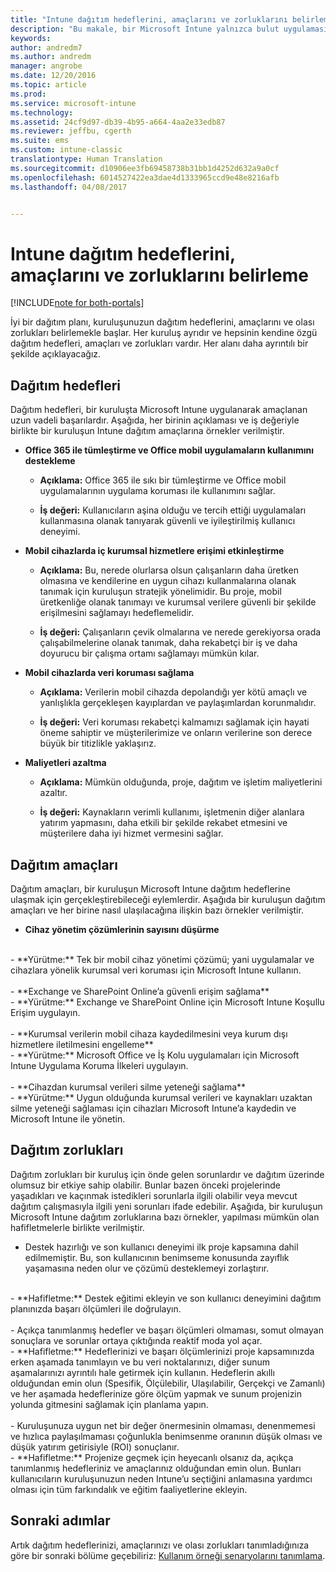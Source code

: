 ```yaml
---
title: "Intune dağıtım hedeflerini, amaçlarını ve zorluklarını belirleme | Microsoft Docs"
description: "Bu makale, bir Microsoft Intune yalnızca bulut uygulaması için dağıtım hedeflerini, amaçlarını ve zorluklarını belirlemeye yardımcı olur."
keywords: 
author: andredm7
ms.author: andredm
manager: angrobe
ms.date: 12/20/2016
ms.topic: article
ms.prod: 
ms.service: microsoft-intune
ms.technology: 
ms.assetid: 24cf9d97-db39-4b95-a664-4aa2e33edb87
ms.reviewer: jeffbu, cgerth
ms.suite: ems
ms.custom: intune-classic
translationtype: Human Translation
ms.sourcegitcommit: d10906ee3fb69458738b31bb1d4252d632a9a0cf
ms.openlocfilehash: 6014527422ea3dae4d1333965ccd9e48e8216afb
ms.lasthandoff: 04/08/2017


---
```


# <a name="determine-intune-deployment-goals-objectives-and-challenges"></a>Intune dağıtım hedeflerini, amaçlarını ve zorluklarını belirleme

[!INCLUDE[note for both-portals](../includes/note-for-both-portals.md)]

İyi bir dağıtım planı, kuruluşunuzun dağıtım hedeflerini, amaçlarını ve olası zorlukları belirlemekle başlar. Her kuruluş ayrıdır ve hepsinin kendine özgü dağıtım hedefleri, amaçları ve zorlukları vardır. Her alanı daha ayrıntılı bir şekilde açıklayacağız.

## <a name="deployment-goals"></a>Dağıtım hedefleri

Dağıtım hedefleri, bir kuruluşta Microsoft Intune uygulanarak amaçlanan uzun vadeli başarılardır. Aşağıda, her birinin açıklaması ve iş değeriyle birlikte bir kuruluşun Intune dağıtım amaçlarına örnekler verilmiştir.

-   **Office 365 ile tümleştirme ve Office mobil uygulamaların kullanımını destekleme**

    -   **Açıklama:** Office 365 ile sıkı bir tümleştirme ve Office mobil uygulamalarının uygulama koruması ile kullanımını sağlar.

    -   **İş değeri:** Kullanıcıların aşina olduğu ve tercih ettiği uygulamaları kullanmasına olanak tanıyarak güvenli ve iyileştirilmiş kullanıcı deneyimi.

-   **Mobil cihazlarda iç kurumsal hizmetlere erişimi etkinleştirme**

    -   **Açıklama:** Bu, nerede olurlarsa olsun çalışanların daha üretken olmasına ve kendilerine en uygun cihazı kullanmalarına olanak tanımak için kuruluşun stratejik yönelimidir. Bu proje, mobil üretkenliğe olanak tanımayı ve kurumsal verilere güvenli bir şekilde erişilmesini sağlamayı hedeflemelidir.

    -   **İş değeri:** Çalışanların çevik olmalarına ve nerede gerekiyorsa orada çalışabilmelerine olanak tanımak, daha rekabetçi bir iş ve daha doyurucu bir çalışma ortamı sağlamayı mümkün kılar.

-   **Mobil cihazlarda veri koruması sağlama**

    -   **Açıklama:** Verilerin mobil cihazda depolandığı yer kötü amaçlı ve yanlışlıkla gerçekleşen kayıplardan ve paylaşımlardan korunmalıdır.

    -   **İş değeri:** Veri koruması rekabetçi kalmamızı sağlamak için hayati öneme sahiptir ve müşterilerimize ve onların verilerine son derece büyük bir titizlikle yaklaşırız.

-   **Maliyetleri azaltma**

    -   **Açıklama:** Mümkün olduğunda, proje, dağıtım ve işletim maliyetlerini azaltır.

    -    **İş değeri:** Kaynakların verimli kullanımı, işletmenin diğer alanlara yatırım yapmasını, daha etkili bir şekilde rekabet etmesini ve müşterilere daha iyi hizmet vermesini sağlar.

## <a name="deployment-objectives"></a>Dağıtım amaçları

Dağıtım amaçları, bir kuruluşun Microsoft Intune dağıtım hedeflerine ulaşmak için gerçekleştirebileceği eylemlerdir. Aşağıda bir kuruluşun dağıtım amaçları ve her birine nasıl ulaşılacağına ilişkin bazı örnekler verilmiştir.

-   **Cihaz yönetim çözümlerinin sayısını düşürme**
<br>
    -   **Yürütme:** Tek bir mobil cihaz yönetimi çözümü; yani uygulamalar ve cihazlara yönelik kurumsal veri koruması için Microsoft Intune kullanın.
<br></br>
-   **Exchange ve SharePoint Online’a güvenli erişim sağlama**
<br>
    -   **Yürütme:** Exchange ve SharePoint Online için Microsoft Intune Koşullu Erişim uygulayın.
<br></br>
-   **Kurumsal verilerin mobil cihaza kaydedilmesini veya kurum dışı hizmetlere iletilmesini engelleme**
<br>
    -   **Yürütme:** Microsoft Office ve İş Kolu uygulamaları için Microsoft Intune Uygulama Koruma İlkeleri uygulayın.
<br></br>
-   **Cihazdan kurumsal verileri silme yeteneği sağlama**
<br>
    -   **Yürütme:** Uygun olduğunda kurumsal verileri ve kaynakları uzaktan silme yeteneği sağlaması için cihazları Microsoft Intune’a kaydedin ve Microsoft Intune ile yönetin.

## <a name="deployment-challenges"></a>Dağıtım zorlukları

Dağıtım zorlukları bir kuruluş için önde gelen sorunlardır ve dağıtım üzerinde olumsuz bir etkiye sahip olabilir. Bunlar bazen önceki projelerinde yaşadıkları ve kaçınmak istedikleri sorunlarla ilgili olabilir veya mevcut dağıtım çalışmasıyla ilgili yeni sorunları ifade edebilir. Aşağıda, bir kuruluşun Microsoft Intune dağıtım zorluklarına bazı örnekler, yapılması mümkün olan hafifletmelerle birlikte verilmiştir.

-   Destek hazırlığı ve son kullanıcı deneyimi ilk proje kapsamına dahil edilmemiştir.  Bu, son kullanıcının benimseme konusunda zayıflık yaşamasına neden olur ve çözümü desteklemeyi zorlaştırır.
<br>
    -   **Hafifletme:** Destek eğitimi ekleyin ve son kullanıcı deneyimini dağıtım planınızda başarı ölçümleri ile doğrulayın.
<br></br>
-   Açıkça tanımlanmış hedefler ve başarı ölçümleri olmaması, somut olmayan sonuçlara ve sorunlar ortaya çıktığında reaktif moda yol açar.
<br>
    -   **Hafifletme:** Hedeflerinizi ve başarı ölçümlerinizi proje kapsamınızda erken aşamada tanımlayın ve bu veri noktalarınızı, diğer sunum aşamalarınızı ayrıntılı hale getirmek için kullanın. Hedeflerin akıllı olduğundan emin olun (Spesifik, Ölçülebilir, Ulaşılabilir, Gerçekçi ve Zamanlı) ve her aşamada hedeflerinize göre ölçüm yapmak ve sunum projenizin yolunda gitmesini sağlamak için planlama yapın.
<br></br>
-   Kuruluşunuza uygun net bir değer önermesinin olmaması, denenmemesi ve hızlıca paylaşılmaması çoğunlukla benimsenme oranının düşük olması ve düşük yatırım getirisiyle (ROI) sonuçlanır.
<br>
    -   **Hafifletme:** Projenize geçmek için heyecanlı olsanız da, açıkça tanımlanmış hedefleriniz ve amaçlarınız olduğundan emin olun. Bunları kullanıcıların kuruluşunuzun neden Intune’u seçtiğini anlamasına yardımcı olması için tüm farkındalık ve eğitim faaliyetlerine ekleyin.

## <a name="next-steps"></a>Sonraki adımlar

Artık dağıtım hedeflerinizi, amaçlarınızı ve olası zorlukları tanımladığınıza göre bir sonraki bölüme geçebiliriz: [Kullanım örneği senaryolarını tanımlama](section-2-identify-use-case-scenarios.md).

